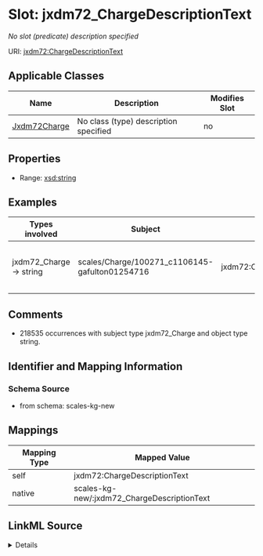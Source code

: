 

# Slot: jxdm72_ChargeDescriptionText


_No slot (predicate) description specified_





URI: [jxdm72:ChargeDescriptionText](http://release.niem.gov/niem/domains/jxdm/7.2/#ChargeDescriptionText)



<!-- no inheritance hierarchy -->





## Applicable Classes

| Name | Description | Modifies Slot |
| --- | --- | --- |
| [Jxdm72Charge](../classes/Jxdm72Charge.md) | No class (type) description specified |  no  |







## Properties

* Range: [xsd:string](http://www.w3.org/2001/XMLSchema#string)






## Examples

| Types involved | Subject | Predicate | Object |
| --- | --- | --- | --- |
| jxdm72_Charge → string | scales/Charge/100271_c1106145-gafulton01254716 | jxdm72:ChargeDescriptionText | BENCH WARRANT-POSSESSION OF MARIJUANA |


## Comments

* 218535 occurrences with subject type jxdm72_Charge and object type string.

## Identifier and Mapping Information







### Schema Source


* from schema: scales-kg-new




## Mappings

| Mapping Type | Mapped Value |
| ---  | ---  |
| self | jxdm72:ChargeDescriptionText |
| native | scales-kg-new/:jxdm72_ChargeDescriptionText |




## LinkML Source

<details>

```yaml
name: jxdm72_ChargeDescriptionText
description: No slot (predicate) description specified
comments:
- 218535 occurrences with subject type jxdm72_Charge and object type string.
examples:
- description: jxdm72_Charge → string
  object:
    example_object: BENCH WARRANT-POSSESSION OF MARIJUANA
    example_object_type: string
    example_predicate: jxdm72:ChargeDescriptionText
    example_subject: scales/Charge/100271_c1106145-gafulton01254716
    example_subject_type: jxdm72_Charge
from_schema: scales-kg-new
rank: 1000
slot_uri: jxdm72:ChargeDescriptionText
alias: jxdm72_ChargeDescriptionText
domain_of:
- jxdm72_Charge
range: string

```
</details>